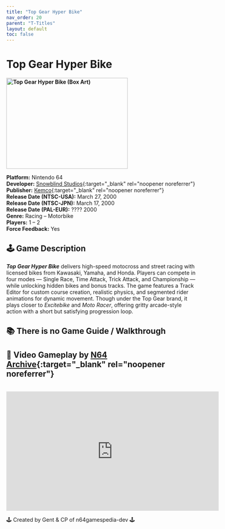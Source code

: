 ```yaml
---
title: "Top Gear Hyper Bike"
nav_order: 20
parent: "T-Titles"
layout: default
toc: false
---
```


# Top Gear Hyper Bike

<b>
<img src="https://images.launchbox-app.com/5d9e59d1-a8be-4300-b65c-915ab5901b58.jpg" alt="Top Gear Hyper Bike (Box Art)" width="320" height="240" />
</b>

**Platform:** Nintendo 64  
**Developer:** [Snowblind Studios](https://en.wikipedia.org/wiki/Snowblind_Studios){:target="_blank" rel="noopener noreferrer"}  
**Publisher:** [Kemco](https://en.wikipedia.org/wiki/Kemco){:target="_blank" rel="noopener noreferrer"}  
**Release Date (NTSC-USA):** March 27, 2000  
**Release Date (NTSC-JPN):** March 17, 2000  
**Release Date (PAL-EUR):** ???? 2000  
**Genre:** Racing – Motorbike  
**Players:** 1 – 2  
**Force Feedback:** Yes  

## 🕹️ Game Description
<em><strong>Top Gear Hyper Bike</strong></em> delivers high-speed motocross and street racing with licensed bikes from Kawasaki, Yamaha, and Honda. Players can compete in four modes — Single Race, Time Attack, Trick Attack, and Championship — while unlocking hidden bikes and bonus tracks. The game features a Track Editor for custom course creation, realistic physics, and segmented rider animations for dynamic movement. Though under the Top Gear brand, it plays closer to *Excitebike* and *Moto Racer*, offering gritty arcade-style action with a short but satisfying progression loop.

## 📚 There is no Game Guide / Walkthrough

## 🎥 Video Gameplay by [N64 Archive](https://www.youtube.com/@N64Archive){:target="_blank" rel="noopener noreferrer"}  
<br />  
<iframe width="560" height="315" src="https://www.youtube.com/embed/0rbxlIZrfhI" title="Top Gear Hyper Bike Gameplay – N64" frameborder="0" allowfullscreen></iframe>

🕹️ Created by Gent & CP of n64gamespedia-dev 🕹️

<!-- Vault Format: n64gamespedia-dev -->
<!-- Protocol Source: _vault-specs/format-protocol.md -->

